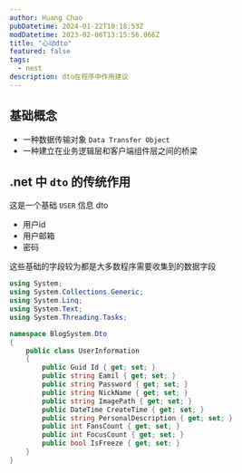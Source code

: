```yaml
---
author: Huang Chao
pubDatetime: 2024-01-22T10:18:53Z
modDatetime: 2023-02-06T13:15:56.066Z
title: "心动dto"
featured: false
tags:
  - nest
description: dto在程序中作用建议
---
```


## 基础概念

- 一种数据传输对象 `Data Transfer Object`
- 一种建立在业务逻辑层和客户端组件层之间的桥梁

## .net 中 `dto` 的传统作用

这是一个基础 `USER` 信息 dto

- 用户id
- 用户邮箱
- 密码

这些基础的字段较为都是大多数程序需要收集到的数据字段

```c#
using System;
using System.Collections.Generic;
using System.Linq;
using System.Text;
using System.Threading.Tasks;

namespace BlogSystem.Dto
{
    public class UserInformation
    {
        public Guid Id { get; set; }
        public string Eamil { get; set; }
        public string Password { get; set; }
        public string NickName { get; set; }
        public string ImagePath { get; set; }
        public DateTime CreateTime { get; set; }
        public string PersonalDescription { get; set; }
        public int FansCount { get; set; }
        public int FocusCount { get; set; }
        public bool IsFreeze { get; set; }
    }
}
```
